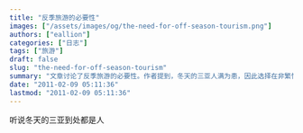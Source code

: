 ```yaml
---
title: "反季旅游的必要性"
images: ["/assets/images/og/the-need-for-off-season-tourism.png"]
authors: ["eallion"]
categories: ["日志"]
tags: ["旅游"]
draft: false
slug: "the-need-for-off-season-tourism"
summary: "文章讨论了反季旅游的必要性。作者提到，冬天的三亚人满为患，因此选择在非繁忙季节旅行可以避免拥挤和高昂的费用。反季旅游也能够体验不同的气候和景观，并且享受更加宁静和放松的环境。总之，反季旅游是一种有必要性且值得尝试的方式。"
date: "2011-02-09 05:11:36"
lastmod: "2011-02-09 05:11:36"
---
```


听说冬天的三亚到处都是人
